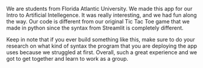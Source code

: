 We are students from Florida Atlantic University. We made this app for our Intro to Artificial Intellegence. It was really interesting, and we had fun along the way. 
Our code is different from our original Tic Tac Toe game that we made in python since the syntax from Streamlit is completely different. 

Keep in note that if you ever build something like this, make sure to do your research on what kind of syntax the program that you are deploying the app uses because we struggled at first. Overall, such a great experience and we got to get together and learn to work as a group. 
